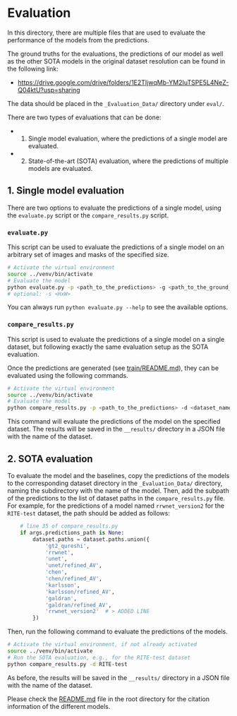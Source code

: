 # Evaluation

In this directory, there are multiple files that are used to evaluate the performance of the models from the predictions.

The ground truths for the evaluations, the predictions of our model as well as the other SOTA models in the original dataset resolution can be found in the following link:
- <https://drive.google.com/drive/folders/1E2TIjwqMb-YM2IuTSPE5L4NeZ-Q04ktU?usp=sharing>

The data should be placed in the `_Evaluation_Data/` directory under `eval/`.


There are two types of evaluations that can be done:
- 1. Single model evaluation, where the predictions of a single model are evaluated.
- 2. State-of-the-art (SOTA) evaluation, where the predictions of multiple models are evaluated.


## 1. Single model evaluation

There are two options to evaluate the predictions of a single model, using the `evaluate.py` script or the `compare_results.py` script.

### `evaluate.py`

This script can be used to evaluate the predictions of a single model on an arbitrary set of images and masks of the specified size.

```bash
# Activate the virtual environment
source ../venv/bin/activate
# Evaluate the model
python evaluate.py -p <path_to_the_predictions> -g <path_to_the_ground_truth> -m <path_to_the_masks>
# optional: -s <HxW>
```

You can always run `python evaluate.py --help` to see the available options.



### `compare_results.py`

This script is used to evaluate the predictions of a single model on a single dataset, but following exactly the same evaluation setup as the SOTA evaluation.

Once the predictions are generated (see [train/README.md](../train/README.md)), they can be evaluated using the following commands.

```bash
# Activate the virtual environment
source ../venv/bin/activate
# Evaluate the model
python compare_results.py -p <path_to_the_predictions> -d <dataset_name>
```

This command will evaluate the predictions of the model on the specified dataset. The results will be saved in the `__results/` directory in a JSON file with the name of the dataset.


## 2. SOTA evaluation


To evaluate the model and the baselines, copy the predictions of the models to the corresponding dataset directory in the `_Evaluation_Data/` directory, naming the subdirectory with the name of the model. Then, add the subpath of the predictions to the list of dataset paths in the `compare_results.py` file. For example, for the predictions of a model named `rrwnet_version2` for the `RITE-test` dataset, the path should be added as follows:

```python
    # line 35 of compare_results.py
    if args.predictions_path is None:
        dataset.paths = dataset.paths.union({
            'gt2_qureshi',
            'rrwnet',
            'unet',
            'unet/refined_AV',
            'chen',
            'chen/refined_AV',
            'karlsson',
            'karlsson/refined_AV',
            'galdran',
            'galdran/refined_AV',
            'rrwnet_version2'  # > ADDED LINE
        })
```

Then, run the following command to evaluate the predictions of the models.

```bash
# Activate the virtual environment, if not already activated
source ../venv/bin/activate
# Run the SOTA evaluation, e.g., for the RITE-test dataset
python compare_results.py -d RITE-test
```

As before, the results will be saved in the `__results/` directory in a JSON file with the name of the dataset.


Please check the [README.md](../README.md) file in the root directory for the citation information of the different models.
